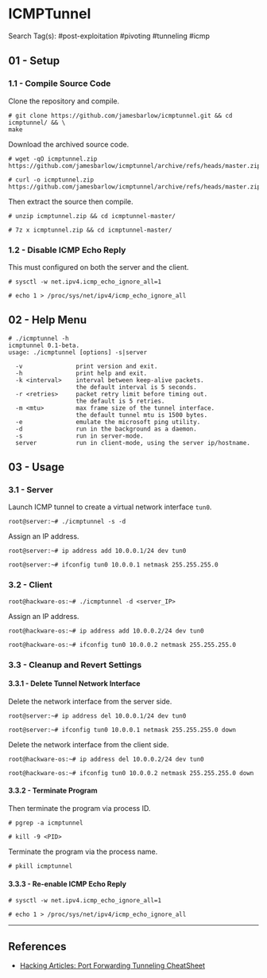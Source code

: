 # ICMPTunnel

Search Tag(s):  #post-exploitation #pivoting #tunneling #icmp

## 01 - Setup

### 1.1 - Compile Source Code

Clone the repository and compile.

```
# git clone https://github.com/jamesbarlow/icmptunnel.git && cd icmptunnel/ && \
make
```

Download the archived source code.

```
# wget -qO icmptunnel.zip https://github.com/jamesbarlow/icmptunnel/archive/refs/heads/master.zip

# curl -o icmptunnel.zip https://github.com/jamesbarlow/icmptunnel/archive/refs/heads/master.zip
```

Then extract the source then compile.

```
# unzip icmptunnel.zip && cd icmptunnel-master/

# 7z x icmptunnel.zip && cd icmptunnel-master/
```

### 1.2 - Disable ICMP Echo Reply

This must configured on both the server and the client.

```
# sysctl -w net.ipv4.icmp_echo_ignore_all=1

# echo 1 > /proc/sys/net/ipv4/icmp_echo_ignore_all
```

## 02 - Help Menu

```
# ./icmptunnel -h
icmptunnel 0.1-beta.
usage: ./icmptunnel [options] -s|server

  -v               print version and exit.
  -h               print help and exit.
  -k <interval>    interval between keep-alive packets.
                   the default interval is 5 seconds.
  -r <retries>     packet retry limit before timing out.
                   the default is 5 retries.
  -m <mtu>         max frame size of the tunnel interface.
                   the default tunnel mtu is 1500 bytes.
  -e               emulate the microsoft ping utility.
  -d               run in the background as a daemon.
  -s               run in server-mode.
  server           run in client-mode, using the server ip/hostname.
```

## 03 - Usage

### 3.1 - Server

Launch ICMP tunnel to create a virtual network interface `tun0`.

```
root@server:~# ./icmptunnel -s -d
```

Assign an IP address.

```
root@server:~# ip address add 10.0.0.1/24 dev tun0

root@server:~# ifconfig tun0 10.0.0.1 netmask 255.255.255.0
```

### 3.2 - Client

```
root@hackware-os:~# ./icmptunnel -d <server_IP>
```

Assign an IP address.

```
root@hackware-os:~# ip address add 10.0.0.2/24 dev tun0

root@hackware-os:~# ifconfig tun0 10.0.0.2 netmask 255.255.255.0
```

### 3.3 - Cleanup and Revert Settings

#### 3.3.1 - Delete Tunnel Network Interface

Delete the network interface from the server side.

```
root@server:~# ip address del 10.0.0.1/24 dev tun0

root@server:~# ifconfig tun0 10.0.0.1 netmask 255.255.255.0 down
```

Delete the network interface from the client side.

```
root@hackware-os:~# ip address del 10.0.0.2/24 dev tun0

root@hackware-os:~# ifconfig tun0 10.0.0.2 netmask 255.255.255.0 down
```

#### 3.3.2 - Terminate Program

Then terminate the program via process ID.

```
# pgrep -a icmptunnel

# kill -9 <PID>
```

Terminate the program via the process name.

```
# pkill icmptunnel
```

#### 3.3.3 - Re-enable ICMP Echo Reply

```
# sysctl -w net.ipv4.icmp_echo_ignore_all=1

# echo 1 > /proc/sys/net/ipv4/icmp_echo_ignore_all
```

---
## References

- [Hacking Articles: Port Forwarding Tunneling CheatSheet](https://www.hackingarticles.in/port-forwarding-tunnelling-cheatsheet/)